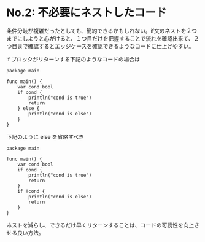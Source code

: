 # No.2: 不必要にネストしたコード

条件分岐が複雑だったとしても、簡約できるかもしれない。if文のネストを２つまでにしようと心がけると、１つ目だけを把握することで流れを確認出来て、２つ目まで確認するとエッジケースを確認できるようなコードに仕上げやすい。

if ブロックがリターンする下記のようなコードの場合は

```
package main

func main() {
	var cond bool
	if cond {
		println("cond is true")
		return
	} else {
		println("cond is else")
	}
}
```

下記のように else を省略すべき

```
package main

func main() {
	var cond bool
	if cond {
		println("cond is true")
		return
	}
	if !cond {
		println("cond is else")
		return
	}
}

```

ネストを減らし、できるだけ早くリターンすることは、コードの可読性を向上させる良い方法。
